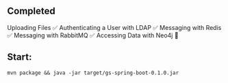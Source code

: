 ## Completed

Uploading Files ✅
Authenticating a User with LDAP ✅
Messaging with Redis ✅
Messaging with RabbitMQ ✅
Accessing Data with Neo4j 🚀

## Start:

```mvn package && java -jar target/gs-spring-boot-0.1.0.jar```
